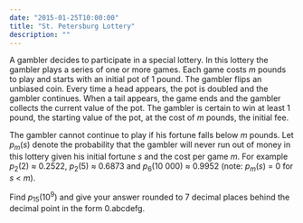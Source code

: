 ```yaml
---
date: "2015-01-25T10:00:00"
title: "St. Petersburg Lottery"
description: ""
---
```


<p>A gambler decides to participate in a special lottery. In this lottery the gambler plays a series of one or more games.
Each game costs <var>m</var> pounds to play and starts with an initial pot of 1 pound. The gambler flips an unbiased coin. Every time a head appears, the pot is doubled and the gambler continues. When a tail appears, the game ends and the gambler collects the current value of the pot. The gambler is certain to win at least 1 pound, the starting value of the pot, at the cost of <var>m</var> pounds, the initial fee.</p>
<p>The gambler cannot continue to play if his fortune falls below <var>m</var> pounds.
Let <var>p<sub>m</sub></var>(<var>s</var>) denote the probability that the gambler will never run out of money in this lottery given his initial fortune <var>s</var> and the cost per game <var>m</var>.
For example <var>p</var><sub>2</sub>(2) ≈ 0.2522, <var>p</var><sub>2</sub>(5) ≈ 0.6873 and <var>p</var><sub>6</sub>(10 000) ≈ 0.9952 (note: <var>p<sub>m</sub></var>(<var>s</var>) = 0 for <var>s</var> &lt; <var>m</var>).</p>
<p>Find <var>p</var><sub>15</sub>(10<sup>9</sup>) and give your answer rounded to 7 decimal places behind the decimal point in the form 0.abcdefg.</p>

